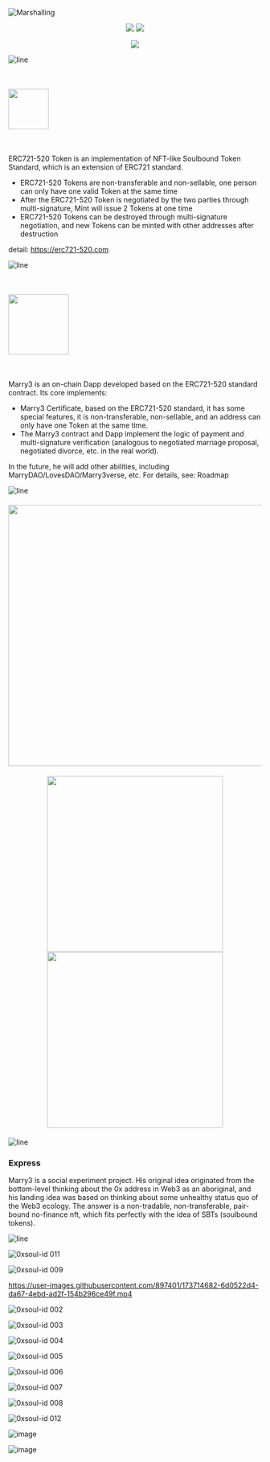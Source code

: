 ![Marshalling](https://user-images.githubusercontent.com/897401/171214522-65a32bb9-21e8-4a8e-8089-c1c669325391.png)

<p align="center">
  <a href="https://Marry3.love"><img src="https://img.shields.io/badge/https%3A%2F%2FMarry3.love-F41870?&labelColor=1D1D1D&logo=googlechrome&style=flat -square" /></a>
  <a href="https://github.com/marryinweb3/ERC721-520"><img src="https://img.shields.io/badge/https%3A%2F%2FERC520.com-F41870?&labelColor =1D1D1D&logo=googlechrome&style=flat-square" /></a>
</p>
<p align="center">
  <a href="https://twitter.com/marryinweb3"><img src="https://img.shields.io/badge/%40marryinweb3-F41870?&labelColor=1D1D1D&logo=twitter&style=flat-square" /> </a>
</p>

![line](https://user-images.githubusercontent.com/897401/171048003-7b7adb40-9f72-4bfc-84de-e948892bf7f9.png)

<p align="left" style="margin:50px 0;">
    <a href="https://github.com/marryinweb3/ERC721-520"><img src="https://user-images.githubusercontent.com/897401/171176759-123d5777-0f36-4680-a2ef-25f07ff44618.png" height="80"/><a>
    
</p>

ERC721-520 Token is an implementation of NFT-like Soulbound Token Standard, which is an extension of ERC721 standard.

- ERC721-520 Tokens are non-transferable and non-sellable, one person can only have one valid Token at the same time
- After the ERC721-520 Token is negotiated by the two parties through multi-signature, Mint will issue 2 Tokens at one time
- ERC721-520 Tokens can be destroyed through multi-signature negotiation, and new Tokens can be minted with other addresses after destruction

detail: https://erc721-520.com

![line](https://user-images.githubusercontent.com/897401/171048003-7b7adb40-9f72-4bfc-84de-e948892bf7f9.png)

<p align="left" style="margin:50px 0;">
    <a href="https://marry3.love"><img src="https://user-images.githubusercontent.com/897401/171043905-03916966-af42-468c-9fc8-b8a00f09f439.png" height=" 120"/><a>
    
</p>

Marry3 is an on-chain Dapp developed based on the ERC721-520 standard contract. Its core implements:

- Marry3 Certificate, based on the ERC721-520 standard, it has some special features, it is non-transferable, non-sellable, and an address can only have one Token at the same time.
- The Marry3 contract and Dapp implement the logic of payment and multi-signature verification (analogous to negotiated marriage proposal, negotiated divorce, etc. in the real world).

In the future, he will add other abilities, including MarryDAO/LovesDAO/Marry3verse, etc. For details, see: Roadmap

![line](https://user-images.githubusercontent.com/897401/171048003-7b7adb40-9f72-4bfc-84de-e948892bf7f9.png)

<p align="center" style="margin:20px 0;">
      <img src="https://user-images.githubusercontent.com/897401/171090175-95158e2e-9ed4-48d6-a4c2-35fdd75a01ec.png" width="520"/>
</p>
      
      
<p align="center" style="margin:20px 0;">
      <img src="https://user-images.githubusercontent.com/897401/173596685-cacb9342-44b8-49fd-9964-1474da143956.png" height="350"/>
  <img src="https://user-images.githubusercontent.com/897401/173596705-960f1b73-abc6-4bac-be7a-6c75e2a81851.png" height="350"/>
</p>

      

![line](https://user-images.githubusercontent.com/897401/171048003-7b7adb40-9f72-4bfc-84de-e948892bf7f9.png)


### Express

Marry3 is a social experiment project. His original idea originated from the bottom-level thinking about the 0x address in Web3 as an aboriginal, and his landing idea was based on thinking about some unhealthy status quo of the Web3 ecology. The answer is a non-tradable, non-transferable, pair-bound no-finance nft, which fits perfectly with the idea of ​​SBTs (soulbound tokens).

![line](https://user-images.githubusercontent.com/897401/171048003-7b7adb40-9f72-4bfc-84de-e948892bf7f9.png)


      
      
![0xsoul-id 011](https://user-images.githubusercontent.com/897401/173595625-a7d94cb5-3cbb-48ad-9dab-4a9de1a4440c.png)
      
![0xsoul-id 009](https://user-images.githubusercontent.com/897401/173595646-a93194ff-0577-49f0-a1f1-d56c27e6d91a.png)

https://user-images.githubusercontent.com/897401/173714682-6d0522d4-da67-4ebd-ad2f-154b296ce49f.mp4


![0xsoul-id 002](https://user-images.githubusercontent.com/897401/173595711-9d3d5f8f-4334-4078-b5d6-96c643a4f700.png)
      
![0xsoul-id 003](https://user-images.githubusercontent.com/897401/173595730-9975d59e-2646-4d98-bcee-5e393c352eee.png)
      
![0xsoul-id 004](https://user-images.githubusercontent.com/897401/173595753-7405fd87-c100-44aa-a004-c2ea4a7ee8ea.png)
      
![0xsoul-id 005](https://user-images.githubusercontent.com/897401/173595810-d2f3a03c-d0d7-4f62-9ffe-6c65e7597f36.png)
      
![0xsoul-id 006](https://user-images.githubusercontent.com/897401/173595827-68192afc-fa5f-4e77-adae-5b9a2e954632.png)
      
![0xsoul-id 007](https://user-images.githubusercontent.com/897401/173595850-2b9d3f30-cf83-4cfc-8dcc-90ff6064ab3f.png)

![0xsoul-id 008](https://user-images.githubusercontent.com/897401/173595864-bc89c2aa-b5b7-40c4-bed2-cd999eb19739.png)
      
![0xsoul-id 012](https://user-images.githubusercontent.com/897401/173595886-3924a927-f54f-4d0d-b022-e531fba5282c.png)
      
![image](https://user-images.githubusercontent.com/897401/171048401-5d94a12b-db0c-4558-8e34-25411985a4e3.png)

![image](https://user-images.githubusercontent.com/897401/171210269-e27f688c-838b-4639-8617-1a35cac59b26.png)
      
